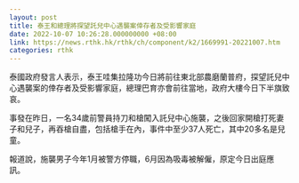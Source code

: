 ```yaml
---
layout: post
title: 泰王和總理將探望託兒中心遇襲案倖存者及受影響家庭
date: 2022-10-07 10:26:28.000000000 +08:00
link: https://news.rthk.hk/rthk/ch/component/k2/1669991-20221007.htm
categories: rthk
---
```


泰國政府發言人表示，泰王哇集拉隆功今日將前往東北部農磨蘭普府，探望託兒中心遇襲案的倖存者及受影響家庭，總理巴育亦會前往當地，政府大樓今日下半旗致哀。

事發在昨日，一名34歲前警員持刀和槍闖入託兒中心施襲，之後回家開槍打死妻子和兒子，再吞槍自盡，包括槍手在內，事件中至少37人死亡，其中20多名是兒童。

報道說，施襲男子今年1月被警方停職，6月因為吸毒被解僱，原定今日出庭應訊。
